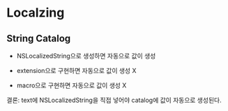 # Localzing

## String Catalog

- NSLocalizedString으로 생성하면 자동으로 값이 생성

- extension으로 구현하면 자동으로 값이 생성 X

- macro으로 구현하면 자동으로 값이 생성 X


결론: text에 NSLocalizedString을 직접 넣어야 catalog에 값이 자동으로 생성된다.

